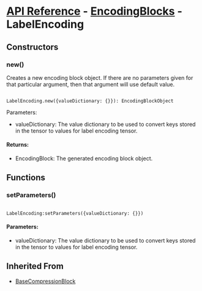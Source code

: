 # [API Reference](../../API.md) - [EncodingBlocks](../EncodingBlocks.md) - LabelEncoding

## Constructors

### new()

Creates a new encoding block object. If there are no parameters given for that particular argument, then that argument will use default value.

```

LabelEncoding.new({valueDictionary: {}}): EncodingBlockObject

```

Parameters:

* valueDictionary: The value dictionary to be used to convert keys stored in the tensor to values for label encoding tensor.

#### Returns:

* EncodingBlock: The generated encoding block object.

## Functions

### setParameters()

```

LabelEncoding:setParameters({valueDictionary: {}})

```

#### Parameters:

* valueDictionary: The value dictionary to be used to convert keys stored in the tensor to values for label encoding tensor.

## Inherited From

* [BaseCompressionBlock](BaseCompressionBlock.md)
